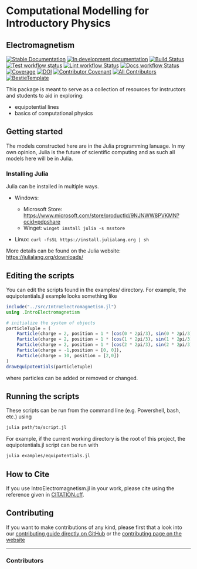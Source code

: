 # Computational Modelling for Introductory Physics

## Electromagnetism

[![Stable Documentation](https://img.shields.io/badge/docs-stable-blue.svg)](https://NonDairyNeutrino.github.io/IntroElectromagnetism.jl/stable)
[![In development documentation](https://img.shields.io/badge/docs-dev-blue.svg)](https://NonDairyNeutrino.github.io/IntroElectromagnetism.jl/dev)
[![Build Status](https://github.com/NonDairyNeutrino/IntroElectromagnetism.jl/workflows/Test/badge.svg)](https://github.com/NonDairyNeutrino/IntroElectromagnetism.jl/actions)
[![Test workflow status](https://github.com/NonDairyNeutrino/IntroElectromagnetism.jl/actions/workflows/Test.yml/badge.svg?branch=main)](https://github.com/NonDairyNeutrino/IntroElectromagnetism.jl/actions/workflows/Test.yml?query=branch%3Amain)
[![Lint workflow Status](https://github.com/NonDairyNeutrino/IntroElectromagnetism.jl/actions/workflows/Lint.yml/badge.svg?branch=main)](https://github.com/NonDairyNeutrino/IntroElectromagnetism.jl/actions/workflows/Lint.yml?query=branch%3Amain)
[![Docs workflow Status](https://github.com/NonDairyNeutrino/IntroElectromagnetism.jl/actions/workflows/Docs.yml/badge.svg?branch=main)](https://github.com/NonDairyNeutrino/IntroElectromagnetism.jl/actions/workflows/Docs.yml?query=branch%3Amain)
[![Coverage](https://codecov.io/gh/NonDairyNeutrino/IntroElectromagnetism.jl/branch/main/graph/badge.svg)](https://codecov.io/gh/NonDairyNeutrino/IntroElectromagnetism.jl)
[![DOI](https://zenodo.org/badge/DOI/FIXME)](https://doi.org/FIXME)
[![Contributor Covenant](https://img.shields.io/badge/Contributor%20Covenant-2.1-4baaaa.svg)](CODE_OF_CONDUCT.md)
[![All Contributors](https://img.shields.io/github/all-contributors/NonDairyNeutrino/IntroElectromagnetism.jl?labelColor=5e1ec7&color=c0ffee&style=flat-square)](#contributors)
[![BestieTemplate](https://img.shields.io/endpoint?url=https://raw.githubusercontent.com/JuliaBesties/BestieTemplate.jl/main/docs/src/assets/badge.json)](https://github.com/JuliaBesties/BestieTemplate.jl)

This package is meant to serve as a collection of resources for instructors and students to aid in exploring:

+ equipotential lines
+ basics of computational physics

## Getting started

The models constructed here are in the Julia programming lanuage.  In my own opinion, Julia is the future of scientific computing and as such all models here will be in Julia.

### Installing Julia

Julia can be installed in multiple ways.

+ Windows:
  + Microsoft Store: https://www.microsoft.com/store/productId/9NJNWW8PVKMN?ocid=pdpshare
  + Winget: `winget install julia -s msstore`

+ Linux: `curl -fsSL https://install.julialang.org | sh`

More details can be found on the Julia website: https://julialang.org/downloads/

## Editing the scripts

You can edit the scripts found in the examples/ directory.  For example, the equipotentials.jl example looks something like

```julia
include("../src/IntroElectromagnetism.jl")
using .IntroElectromagnetism

# initialize the system of objects
particleTuple = (
    Particle(charge = 2, position = 1 * [cos(0 * 2pi/3), sin(0 * 2pi/3)]),
    Particle(charge = 2, position = 1 * [cos(1 * 2pi/3), sin(1 * 2pi/3)]),
    Particle(charge = 2, position = 1 * [cos(2 * 2pi/3), sin(2 * 2pi/3)]),
    Particle(charge = -1,position = [0, 0]),
    Particle(charge = 10, position = [2,0])
)
drawEquipotentials(particleTuple)
```

where particles can be added or removed or changed.  

## Running the scripts

These scripts can be run from the command line (e.g. Powershell, bash, etc.) using 

```bash
julia path/to/script.jl
```

For example, if the current working directory is the root of this project, the equipotentials.jl script can be run with

```bash
julia examples/equipotentials.jl
```

## How to Cite

If you use IntroElectromagnetism.jl in your work, please cite using the reference given in [CITATION.cff](https://github.com/NonDairyNeutrino/IntroElectromagnetism.jl/blob/main/CITATION.cff).

## Contributing

If you want to make contributions of any kind, please first that a look into our [contributing guide directly on GitHub](docs/src/90-contributing.md) or the [contributing page on the website](https://NonDairyNeutrino.github.io/IntroElectromagnetism.jl/dev/90-contributing/)

---

### Contributors

<!-- ALL-CONTRIBUTORS-LIST:START - Do not remove or modify this section -->
<!-- prettier-ignore-start -->
<!-- markdownlint-disable -->

<!-- markdownlint-restore -->
<!-- prettier-ignore-end -->

<!-- ALL-CONTRIBUTORS-LIST:END -->
